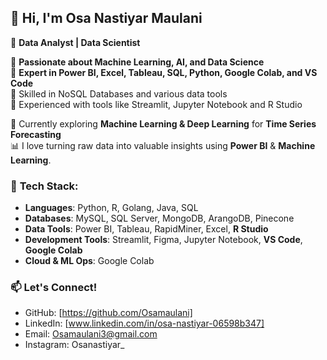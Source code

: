 ## 👋 Hi, I'm Osa Nastiyar Maulani  

🚀 **Data Analyst | Data Scientist**  

🔹 **Passionate about Machine Learning, AI, and Data Science**  
🔹 **Expert in Power BI, Excel, Tableau, SQL, Python, Google Colab, and VS Code**  
🔹 Skilled in NoSQL Databases and various data tools  
🔹 Experienced with tools like Streamlit, Jupyter Notebook and R Studio  

📌 Currently exploring **Machine Learning & Deep Learning** for **Time Series Forecasting**  
📊 I love turning raw data into valuable insights using **Power BI** & **Machine Learning**.  

### 🔧 **Tech Stack**:  
- **Languages**: Python, R, Golang, Java, SQL  
- **Databases**: MySQL, SQL Server, MongoDB, ArangoDB, Pinecone  
- **Data Tools**: Power BI, Tableau, RapidMiner, Excel, **R Studio**  
- **Development Tools**: Streamlit, Figma, Jupyter Notebook, **VS Code**, **Google Colab**  
- **Cloud & ML Ops**: Google Colab  

### 📫 Let's Connect!  
- GitHub: [https://github.com/Osamaulani]
- LinkedIn: [www.linkedin.com/in/osa-nastiyar-06598b347]
- Email: Osamaulani3@gmail.com  
- Instagram: Osanastiyar_  
